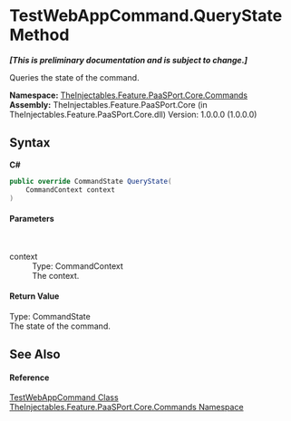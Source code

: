 # TestWebAppCommand.QueryState Method 
 _**\[This is preliminary documentation and is subject to change.\]**_

Queries the state of the command.

**Namespace:**&nbsp;<a href="1a653896-e98f-72d0-a9ab-845659ddb8d6">TheInjectables.Feature.PaaSPort.Core.Commands</a><br />**Assembly:**&nbsp;TheInjectables.Feature.PaaSPort.Core (in TheInjectables.Feature.PaaSPort.Core.dll) Version: 1.0.0.0 (1.0.0.0)

## Syntax

**C#**<br />
``` C#
public override CommandState QueryState(
	CommandContext context
)
```


#### Parameters
&nbsp;<dl><dt>context</dt><dd>Type: CommandContext<br />The context.</dd></dl>

#### Return Value
Type: CommandState<br />The state of the command.

## See Also


#### Reference
<a href="00d71660-becc-6332-20d7-acfd530c913f">TestWebAppCommand Class</a><br /><a href="1a653896-e98f-72d0-a9ab-845659ddb8d6">TheInjectables.Feature.PaaSPort.Core.Commands Namespace</a><br />